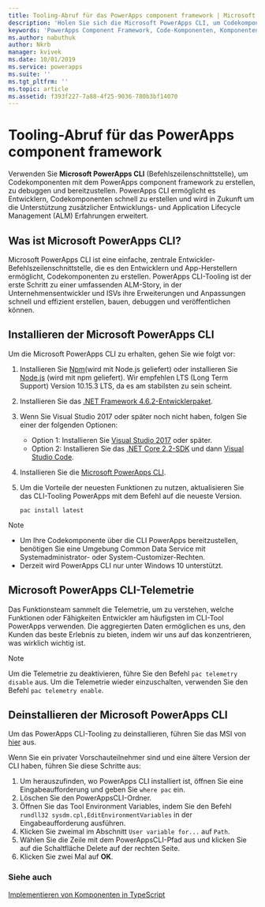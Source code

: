 ```yaml
---
title: Tooling-Abruf für das PowerApps component framework | Microsoft Docs
description: 'Holen Sie sich die Microsoft PowerApps CLI, um Codekomponenten mit dem PowerApps component framework zu erstellen, zu debuggen und bereitzustellen.'
keywords: 'PowerApps Component Framework, Code-Komponenten, Komponentenframework'
ms.author: nabuthuk
author: Nkrb
manager: kvivek
ms.date: 10/01/2019
ms.service: powerapps
ms.suite: ''
ms.tgt_pltfrm: ''
ms.topic: article
ms.assetid: f393f227-7a88-4f25-9036-780b3bf14070
---
```


# <a name="get-tooling-for-powerapps-component-framework"></a>Tooling-Abruf für das PowerApps component framework

Verwenden Sie **Microsoft PowerApps CLI** (Befehlszeilenschnittstelle), um Codekomponenten mit dem PowerApps component framework zu erstellen, zu debuggen und bereitzustellen. PowerApps CLI ermöglicht es Entwicklern, Codekomponenten schnell zu erstellen und wird in Zukunft um die Unterstützung zusätzlicher Entwicklungs- und Application Lifecycle Management (ALM) Erfahrungen erweitert. 

## <a name="what-is-microsoft-powerapps-cli"></a>Was ist Microsoft PowerApps CLI? 

Microsoft PowerApps CLI ist eine einfache, zentrale Entwickler-Befehlszeilenschnittstelle, die es den Entwicklern und App-Herstellern ermöglicht, Codekomponenten zu erstellen. PowerApps CLI-Tooling ist der erste Schritt zu einer umfassenden ALM-Story, in der Unternehmensentwickler und ISVs ihre Erweiterungen und Anpassungen schnell und effizient erstellen, bauen, debuggen und veröffentlichen können.  

## <a name="install-microsoft-powerapps-cli"></a>Installieren der Microsoft PowerApps CLI

Um die Microsoft PowerApps CLI zu erhalten, gehen Sie wie folgt vor:

1. Installieren Sie [Npm](https://www.npmjs.com/get-npm)(wird mit Node.js geliefert) oder installieren Sie [Node.js](https://nodejs.org/en/) (wird mit npm geliefert). Wir empfehlen LTS (Long Term Support) Version 10.15.3 LTS, da es am stabilsten zu sein scheint.

1. Installieren Sie das [.NET Framework 4.6.2-Entwicklerpaket](https://dotnet.microsoft.com/download/dotnet-framework/net462). 

1. Wenn Sie Visual Studio 2017 oder später noch nicht haben, folgen Sie einer der folgenden Optionen:
   - Option 1: Installieren Sie [Visual Studio 2017](https://docs.microsoft.com/visualstudio/install/install-visual-studio?view=vs-2017) oder später.
   - Option 2: Installieren Sie das [.NET Core 2.2-SDK](https://dotnet.microsoft.com/download/dotnet-core/2.2) und dann [Visual Studio Code](https://code.visualstudio.com/Download).

1. Installieren Sie die [Microsoft PowerApps CLI](https://aka.ms/PowerAppsCLI).
1. Um die Vorteile der neuesten Funktionen zu nutzen, aktualisieren Sie das CLI-Tooling PowerApps mit dem Befehl auf die neueste Version.

    ```CLI
    pac install latest
    ```

> [!NOTE]
> - Um Ihre Codekomponente über die CLI PowerApps bereitzustellen, benötigen Sie eine Umgebung Common Data Service mit Systemadministrator- oder System-Customizer-Rechten.
> - Derzeit wird PowerApps CLI nur unter Windows 10 unterstützt.

## <a name="microsoft-powerapps-cli-telemetry"></a>Microsoft PowerApps CLI-Telemetrie

Das Funktionsteam sammelt die Telemetrie, um zu verstehen, welche Funktionen oder Fähigkeiten Entwickler am häufigsten im CLI-Tool PowerApps verwenden. Die aggregierten Daten ermöglichen es uns, den Kunden das beste Erlebnis zu bieten, indem wir uns auf das konzentrieren, was wirklich wichtig ist.

> [!NOTE]
> Um die Telemetrie zu deaktivieren, führe Sie den Befehl `pac telemetry disable` aus. Um die Telemetrie wieder einzuschalten, verwenden Sie den Befehl `pac telemetry enable`.

## <a name="uninstall-microsoft-powerapps-cli"></a>Deinstallieren der Microsoft PowerApps CLI

Um das PowerApps CLI-Tooling zu deinstallieren, führen Sie das MSI von [hier](https://aka.ms/PowerAppsCLI) aus. 

Wenn Sie ein privater Vorschauteilnehmer sind und eine ältere Version der CLI haben, führen Sie diese Schritte aus:

1. Um herauszufinden, wo PowerApps CLI installiert ist, öffnen Sie eine Eingabeaufforderung und geben Sie `where pac` ein.
1. Löschen Sie den PowerAppsCLI-Ordner.
1. Öffnen Sie das Tool Environment Variables, indem Sie den Befehl `rundll32 sysdm.cpl,EditEnvironmentVariables` in der Eingabeaufforderung ausführen.
1. Klicken Sie zweimal im Abschnitt `User variable for...` auf `Path`.
1. Wählen Sie die Zeile mit dem PowerAppsCLI-Pfad aus und klicken Sie auf die Schaltfläche Delete auf der rechten Seite.
1. Klicken Sie zwei Mal auf **OK**.

### <a name="see-also"></a>Siehe auch

[Implementieren von Komponenten in TypeScript](implementing-controls-using-typescript.md)<br/>
